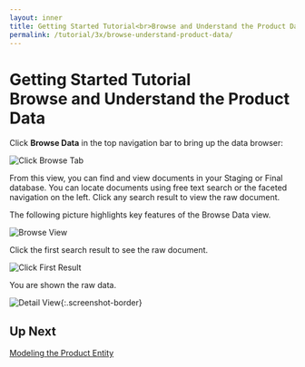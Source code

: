 ```yaml
---
layout: inner
title: Getting Started Tutorial<br>Browse and Understand the Product Data
permalink: /tutorial/3x/browse-understand-product-data/
---
```


# Getting Started Tutorial<br>Browse and Understand the Product Data

Click **Browse Data** in the top navigation bar to bring up the data browser:

![Click Browse Tab]({{site.baseurl}}/images/3x/browse-understand-product-data/select-browse.png)

From this view, you can find and view documents in your Staging or Final database. You can locate documents using free text search or the faceted navigation on the left. Click any search result to view the raw document.

The following picture highlights key features of the Browse Data view.

![Browse View]({{site.baseurl}}/images/3x/browse-understand-product-data/browse-view.png)

Click the first search result to see the raw document.

![Click First Result]({{site.baseurl}}/images/3x/browse-understand-product-data/click-first-result.png)

You are shown the raw data.

![Detail View]({{site.baseurl}}/images/3x/browse-understand-product-data/search-result-detail.png){:.screenshot-border}

## Up Next

[Modeling the Product Entity]({{site.baseurl}}/tutorial/3x/modeling-product-entity/)

